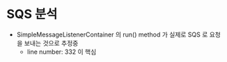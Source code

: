 # SQS 분석

- SimpleMessageListenerContainer 의 run() method 가 실제로 SQS 로 요청을 보내는 것으로 추정중
  - line number: 332 이 핵심